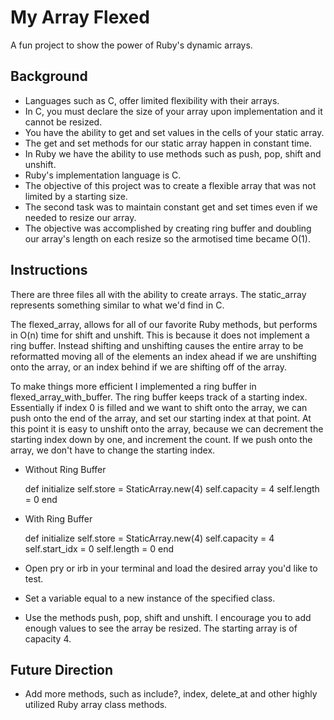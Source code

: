 # My Array Flexed

A fun project to show the power of Ruby's dynamic arrays.

## Background

* Languages such as C, offer limited flexibility with their arrays.
* In C, you must declare the size of your array upon implementation and it cannot be resized.
* You have the ability to get and set values in the cells of your static array.
* The get and set methods for our static array happen in constant time.
* In Ruby we have the ability to use methods such as push, pop, shift and unshift.
* Ruby's implementation language is C.
* The objective of this project was to create a flexible array that was not limited by a starting size.
* The second task was to maintain constant get and set times even if we needed to resize our array.
* The objective was accomplished by creating ring buffer and doubling our array's length on each resize so the armotised time became O(1).

## Instructions

There are three files all with the ability to create arrays. The static_array represents something similar to what we'd find in C.

The flexed_array, allows for all of our favorite Ruby methods, but performs in O(n) time for shift and unshift. This is because it does not implement a ring buffer. Instead shifting and unshifting causes the entire array to be reformatted moving all of the elements an index ahead if we are unshifting onto the array, or an index behind if we are shifting off of the array.

To make things more efficient I implemented a ring buffer in flexed_array_with_buffer. The ring buffer keeps track of a starting index. Essentially if index 0 is filled and we want to shift onto the array, we can push onto the end of the array, and set our starting index at that point. At this point it is easy to unshift onto the array, because we can decrement the starting index down by one, and increment the count. If we push onto the array, we don't have to change the starting index.

* Without Ring Buffer

    def initialize
      self.store = StaticArray.new(4)
      self.capacity = 4
      self.length = 0
    end

* With Ring Buffer

    def initialize
      self.store = StaticArray.new(4)
      self.capacity = 4
      self.start_idx = 0
      self.length = 0
    end

* Open pry or irb in your terminal and load the desired array you'd like to test.
* Set a variable equal to a new instance of the specified class.
* Use the methods push, pop, shift and unshift. I encourage you to add enough values to see the array be resized. The starting array is of capacity 4.

## Future Direction

* Add more methods, such as include?, index, delete_at and other highly utilized Ruby array class methods.

